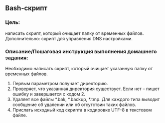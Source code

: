 ## Bash-скрипт

### Цель:
написать скрипт, который очищает папку от временных файлов. Дополнительно: скрипт для управления DNS настройками.


### Описание/Пошаговая инструкция выполнения домашнего задания:
Необходимо написать скрипт, который очищает указанную папку от временных файлов.

1. Первым параметром получает директорию.
2. Проверяет, что указанная директория существует. Если нет – пишет ошибку и завершается с кодом 2.
3. Удаляет все файлы *.bak, *.backup, *.tmp. Для каждого типа выводит сообщение об удалении или об отсутствии таких файлов.
4. Прислать исходный код скрипта в кодировке UTF-8 в текстовом файле.
